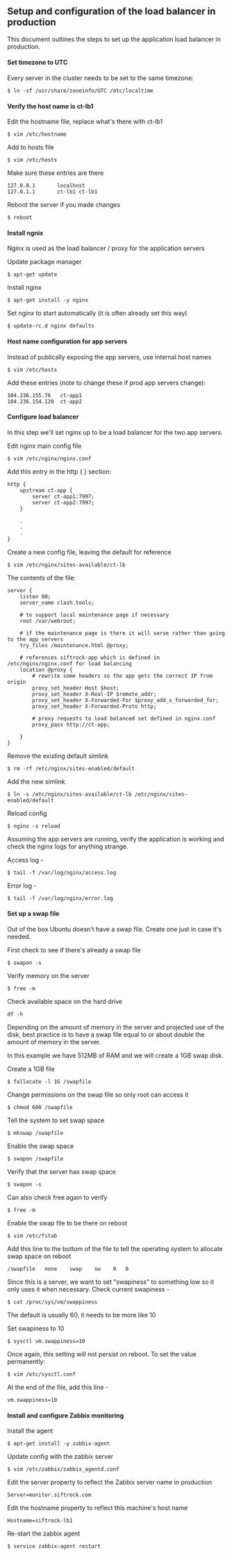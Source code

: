 ## Setup and configuration of the load balancer in production
This document outlines the steps to set up the application load balancer in production.


#### Set timezone to UTC
Every server in the cluster needs to be set to the same timezone:

`$ ln -sf /usr/share/zoneinfo/UTC /etc/localtime`


#### Verify the host name is ct-lb1
Edit the hostname file, replace what's there with ct-lb1

`$ vim /etc/hostname`

Add to hosts file

`$ vim /etc/hosts`

Make sure these entries are there

````
127.0.0.1       localhost
127.0.1.1       ct-lb1 ct-lb1

````

Reboot the server if you made changes

`$ reboot`


#### Install ngnix
Nginx is used as the load balancer / proxy for the application servers

Update package manager

`$ apt-get update`

Install nginx

`$ apt-get install -y nginx`

Set nginx to start automatically (it is often already set this way)

`$ update-rc.d nginx defaults`

#### Host name configuration for app servers
Instead of publically exposing the app servers, use internal host names

`$ vim /etc/hosts`

Add these entries (note to change these if prod app servers change):

````
104.236.155.76   ct-app1
104.236.154.120  ct-app2
````


#### Configure load balancer
In this step we'll set nginx up to be a load balancer for the two app servers.

Edit nginx main config file

`$ vim /etc/nginx/nginx.conf`

Add this entry in the http {  } section:

````
http {
    upstream ct-app {
        server ct-app1:7997;
        server ct-app2:7997;
    }

    .
    .
    .
}
````

Create a new config file, leaving the default for reference

`$ vim /etc/nginx/sites-available/ct-lb`

The contents of the file:

````
server {
    listen 80;
    server_name clash.tools;

    # to support local maintenance page if necessary
    root /var/webroot;

    # if the maintenance page is there it will serve rather than going to the app servers
    try_files /maintenance.html @proxy;

    # references siftrock-app which is defined in /etc/nginx/nginx.conf for load balancing
    location @proxy {
        # rewrite some headers so the app gets the correct IP from origin
        proxy_set_header Host $host;
        proxy_set_header X-Real-IP $remote_addr;
        proxy_set_header X-Forwarded-For $proxy_add_x_forwarded_for;
        proxy_set_header X-Forwarded-Proto http;

        # proxy requests to load balanced set defined in nginx.conf
        proxy_pass http://ct-app;

    }
}
````

Remove the existing default simlink

`$ rm -rf /etc/nginx/sites-enabled/default`

Add the new simlink

`$ ln -s /etc/nginx/sites-available/ct-lb /etc/nginx/sites-enabled/default`

Reload config

`$ nginx -s reload`

Assuming the app servers are running, verify the application is working and check the nginx logs for anything strange.

Access log -

`$ tail -f /var/log/nginx/access.log`

Error log -

`$ tail -f /var/log/nginx/error.log`


#### Set up a swap file
Out of the box Ubuntu doesn't have a swap file. Create one just in case it's needed.

First check to see if there's already a swap file

`$ swapon -s`

Verify memory on the server

`$ free -m`

Check available space on the hard drive

`df -h`

Depending on the amount of memory in the server and projected use of the disk, best practice is to have a swap file equal to or about double the amount of memory in the server.

In this example we have 512MB of RAM and we will create a 1GB swap disk.

Create a 1GB file

`$ fallocate -l 1G /swapfile`

Change permissions on the swap file so only root can access it

`$ chmod 600 /swapfile`

Tell the system to set swap space

`$ mkswap /swapfile`

Enable the swap space

`$ swapon /swapfile`

Verify that the server has swap space

`$ swapon -s`

Can also check free again to verify

`$ free -m`

Enable the swap file to be there on reboot

`$ vim /etc/fstab`

Add this line to the bottom of the file to tell the operating system to allocate swap space on reboot

`/swapfile   none    swap    sw    0   0`

Since this is a server, we want to set "swapiness" to something low so it only uses it when necessary. Check current swapiness -

`$ cat /proc/sys/vm/swappiness`

The default is usually 60, it needs to be more like 10

Set swapiness to 10

`$ sysctl vm.swappiness=10`

Once again, this setting will not persist on reboot. To set the value permanently:

`$ vim /etc/sysctl.conf`

At the end of the file, add this line -

`vm.swappiness=10`


#### Install and configure Zabbix monitoring

Install the agent

`$ apt-get install -y zabbix-agent`

Update config with the zabbix server

`$ vim /etc/zabbix/zabbix_agentd.conf`

Edit the server property to reflect the Zabbix server name in production

`Server=monitor.siftrock.com`

Edit the hostname property to reflect this machine's host name

`Hostname=siftrock-lb1`

Re-start the zabbix agent

`$ service zabbix-agent restart`
